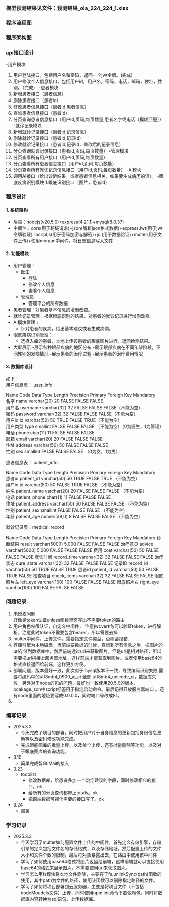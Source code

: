 ### 模型预测结果见文件：预测结果_oia_224_224_1.xlsx


### 程序流程图




### 程序架构图



### api接口设计
-用户模块
  1. 用户登陆接口，包括用户名和密码，返回一个jwt令牌。(完成)
  2. 用户修改个人信息接口，包括用户id，用户名，密码，电话，邮箱，住址，性别。（完成）
-患者模块
  1. 新增患者接口（患者信息）
  2. 删除患者接口（患者id）
  3. 修改患者信息接口（患者id,患者信息）
  4. 查询患者信息接口（患者id）
  5. 分页查询患者信息接口（用户id,页码,每页数量,患者名字或电话（模糊匹配））
-就诊记录模块
  1. 新增就诊记录接口（患者id,记录信息）
  2. 删除就诊记录接口（患者id,记录id）
  3. 修改就诊记录接口（患者id,记录id，修改后的记录信息）
  4. 分页查询就诊记录接口（患者id,页码,每页数量）
-管理模块
  1. 分页查看所有用户接口（用户id,页码,每页数量）
  2. 分页查看所有患者信息接口（用户id,页码,每页数量）
  3. 分页查看所有就诊记录信息接口（用户id,页码,每页数量）
-AI模块
  1. 调用AI接口（给出诊断结果，或者患者信息相关，如果要生成病历的话）。
-眼底疾病识别模块
  1.眼底识别接口（图片，患者id）

### 程序设计
#### 1. 系统架构
- 后端：nodejs(v20.5.0)+express(4.21.1)+mysql(8.0.37)
- 中间件：cors(用于跨域请求)+json(解析json格式数据)+expressJwt(用于jwt令牌验证)+bcriptjs(用于密码加密与解密)+joi(用于数据验证)+multer(用于文件上传)+使用morgan中间件，将日志信息写入文件

#### 2. 功能模块
- 用户管理：
    - 医生
      - 登陆
      - 修改个人信息
      - 查看个人信息
    - 管理员
      - 管理平台的所有数据
- 患者管理：对患者基本信息的增删改查。
- 就诊记录管理：根据眼底识别的结果，对患者的就诊记录进行增删改查。
- AI模块管理：
  - 针对患者的疾病，给出基本建议或者生成病例。
- 眼底疾病识别管理：
  - 选择入库的患者，本地上传该患者的眼底图片进行，返回检测结果。
- 大屏展示
  -展示各种眼部疾病的地区分布
  -展示眼部疾病在不同年龄阶段，不同性别的发病情况
  -展示患者的治疗过程
  -展示患者的治疗费用情况

#### 3. 数据库设计
如下：  
用户信息表：  user_info  
>
Name	Code	Data Type	Length	Precision	Primary	Foreign Key	Mandatory  
名字	name	varchar(20)	20		FALSE	FALSE	FALSE  
用户名	username	varchar(32)	32		FALSE	FALSE	FALSE（不能为空）  
密码	password	varchar(32)	32		FALSE	FALSE	FALSE（不能为空）  
用户id	id	varchar(50)	50		TRUE	FALSE	TRUE（不能为空）  
用户类型	type	smallint			FALSE	FALSE	FALSE （不能为空）（0为医生，1为管理）  
电话	phone	char(11)	11		FALSE	FALSE	FALSE  
邮箱	email	varchar(20)	20		FALSE	FALSE	FALSE  
住址	address	varchar(50)	50		FALSE	FALSE	FALSE  
性别	sex	smallint			FALSE	FALSE	FALSE （0为女，1为男）  
> 

患者信息表：  patient_info  
>
Name	Code	Data Type	Length	Precision	Primary	Foreign Key	Mandatory  
患者id	patient_id	varchar(50)	50		TRUE	FALSE	TRUE （不能为空）  
用户id	id	varchar(50)	50		FALSE	TRUE	FALSE （不能为空）  
姓名	patient_name	varchar(20)	20		FALSE	FALSE	FALSE （不能为空）  
电话	patient_phone	char(11)	11		FALSE	FALSE	FALSE  
住址	patient_address	varchar(50)	50		FALSE	FALSE	FALSE （不能为空）  
性别	patient_sex	smallint			FALSE	FALSE	FALSE （不能为空）  
年龄	patient_age	numeric(8,0)	8		FALSE	FALSE	FALSE （不能为空）  
>

就诊记录表：medical_record
>
Name	Code	Data Type	Length	Precision	Primary	Foreign Key	Mandatory
诊断结果	result	varchar(5000)	5,000		FALSE	FALSE	FALSE
治疗意见	advice	varchar(5000)	5,000		FALSE	FALSE	FALSE
费用	cost	varchar(50)	50		FALSE	FALSE	FALSE
就诊时间	record_time	varchar(32)	32		FALSE	FALSE	FALSE
治疗状态	cure_state	varchar(32)	32		FALSE	FALSE	FALSE
记录ID	record_id	varchar(50)	50		TRUE	FALSE	TRUE
患者id	patient_id	varchar(50)	50		FALSE	TRUE	FALSE
检查项目	check_items	varchar(32)	32		FALSE	FALSE	FALSE
眼底照片左	left_eye	varchar(100)	100		FALSE	FALSE	FALSE
眼底照片右	right_eye	varchar(100)	100		FALSE	FALSE	FALSE

### 问题记录
1. 未授权问题  
好像是token认证unless函数里面写出不需要token的路由  
2. 用户角色权限认证，自定义中间件，
    注意jwt.vertify可以验证token，进行解析，注意此时token不需要包含bearer，所以需要去掉
3. multer中间件，上传文件，需要指定文件类型，否则会报错.
4. 存储引擎为本地磁盘，当前端要数据的时候，查询到所有信息之后，把图片的url存储到数据库中，然后前端通过url来获取图片，但是url是相对路径，所以需要把url拼接上服务器地址，这样前端才能获取到图片。或者使用base64的格式直接返回给前端，这样更加方便。
5. 部署问题，版本最好一致，此次对于mysql版本不一致，导致编码识别失败,需要将编码中的utf8mb4_0900_ai_ci 全部 utf8mb4_unicode_ci，数据库失败，另外对于node的包的问题，最好也一致使用20.5.0的版本，pcakage.json中script标签用于指定启动命令。最后记得开放服务器端口  。还有node里面的地址要写成0.0.0.0，同时端口号改成81。
6.  

### 编写记录
- 2025.3.3
  - 今天完成了项目的部署，同时把用户对于自身信息的更新包括身份信息更新等以及密码修改功能完成。
  - 完成眼底图库的批量上传，以及单个上传，还有批量删除等功能，以及对于眼底图库的查询功能。
- 3.10
  - 简单完成智GLMai的接入
- 3.23
  - todolist
    - 修改数据库，给患者多加一个治疗建议的字段，同时修改相应的接口。ok
    - 给所有的分页查询都带上totals。ok
    - 把前端数据可视化需要的接口写了。ok
- 3.24
  - 部署



### 学习记录
- 2025.3.3
  - 今天学习了multer如何配置文件上传的中间件，首先定义存储引擎，存储引擎的定义包括文件名的存储格式，以及存储地址。然后配置上传的文件大小和文件个数的限制，最后将对象暴露出去，在路由中使用该中间件
  - 学习了如何使用base64格式将图片返回给前端，这样前端就可以直接使用base64的格式来展示图片，不需要使用url来获取图片。
  - 学习怎么用fs模块将本地文件删除，主要在于fs.unlinkSync(path)函数的使用，其中path为文件的路径，使用该函数可以删除指定路径的文件。
  - 学习了如何将项目部署到云服务器，主要是将项目文件（不包括nodeMoudels文件）上传，同时使用npm init命令下载依赖包。同时将数据库内容转换为sql语句，上传数据库。

